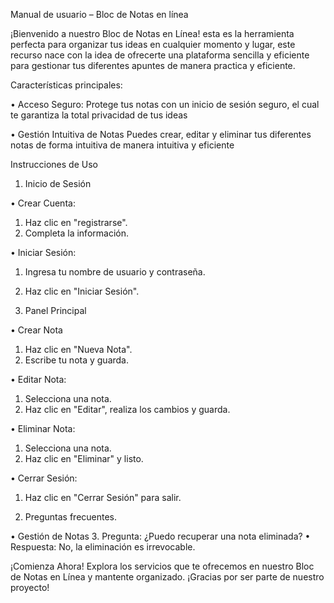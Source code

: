 Manual de usuario – Bloc de Notas en línea 


¡Bienvenido a nuestro Bloc de Notas en Línea!
esta es la herramienta perfecta para organizar tus ideas en cualquier momento y lugar, este recurso nace con la idea de ofrecerte una plataforma sencilla y eficiente para gestionar tus diferentes apuntes de manera practica y eficiente.


Características principales:


•	Acceso Seguro:
Protege tus notas con un inicio de sesión seguro, el cual te garantiza la total privacidad de tus ideas

•	Gestión Intuitiva de Notas
Puedes crear, editar y eliminar tus diferentes notas de forma intuitiva de manera intuitiva y eficiente


Instrucciones de Uso


1.	Inicio de Sesión


•	Crear Cuenta:
1.	Haz clic en "registrarse".
2.	Completa la información.

•	Iniciar Sesión:
1.	Ingresa tu nombre de usuario y contraseña.
2.	Haz clic en "Iniciar Sesión".


2.	Panel Principal


•	Crear Nota 
1.	Haz clic en "Nueva Nota".
2.	Escribe tu nota y guarda.

•	Editar Nota:
1.	Selecciona una nota.
2.	Haz clic en "Editar", realiza los cambios y guarda.
   
•	Eliminar Nota:
1.	Selecciona una nota.
2.	Haz clic en "Eliminar" y listo.
   
•	Cerrar Sesión:
1.	Haz clic en "Cerrar Sesión" para salir.


3.	Preguntas frecuentes.

   
•	Gestión de Notas
3.	Pregunta: ¿Puedo recuperar una nota eliminada?
•	Respuesta: No, la eliminación es irrevocable.

¡Comienza Ahora!
Explora los servicios que te ofrecemos en nuestro Bloc de Notas en Línea y mantente organizado. ¡Gracias por ser parte de nuestro proyecto!



